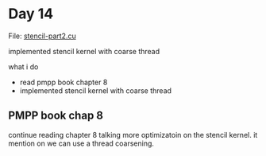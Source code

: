 # Day 14

File: [stencil-part2.cu](https://github.com/mustafasegf/cuda-100-days-challange/blob/master/day-014/stencil-part2.cu)

implemented stencil kernel with coarse thread

what i do
- read pmpp book chapter 8
- implemented stencil kernel with coarse thread


## PMPP book chap 8
continue reading chapter 8 talking more optimizatoin on the stencil kernel. it mention on we can use a thread coarsening.
